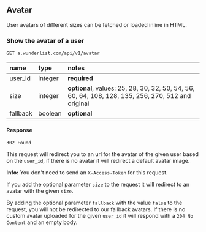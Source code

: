 ## Avatar

User avatars of different sizes can be fetched or loaded inline in HTML.

### Show the avatar of a user

    GET a.wunderlist.com/api/v1/avatar

name              | type    | notes
:-----------------|:--------|:------------
user_id|integer|**required**
size|integer|**optional**, values: 25, 28, 30, 32, 50, 54, 56, 60, 64, 108, 128, 135, 256, 270, 512 and original
fallback|boolean|**optional**

#### Response

    302 Found

This request will redirect you to an url for the avatar of the given user based on the `user_id`, if there is no avatar it will redirect a default avatar image.

**Info:** You don't need to send an `X-Access-Token` for this request.

If you add the optional parameter `size` to the request it will redirect to an avatar with the given `size`.

By adding the optional parameter `fallback` with the value `false` to the request, you will not be redirected to our fallback avatars. If there is no custom avatar uploaded for the given `user_id` it will respond with a `204 No Content` and an empty body.